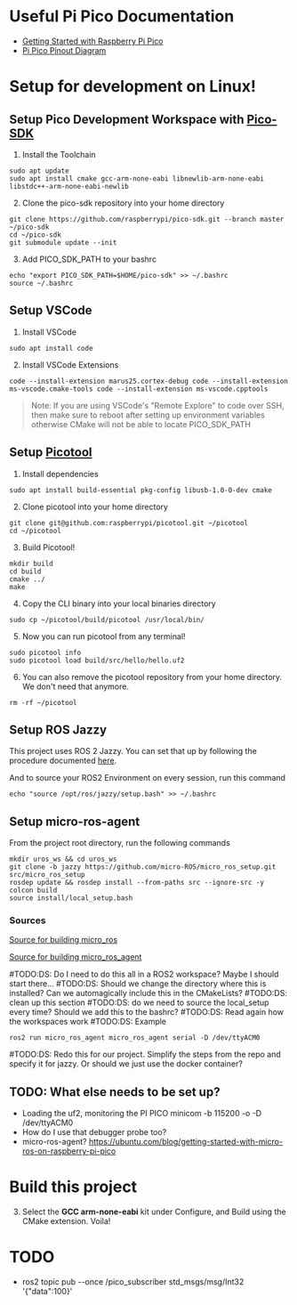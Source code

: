 # Useful Pi Pico Documentation

- [Getting Started with Raspberry Pi Pico](https://datasheets.raspberrypi.com/pico/getting-started-with-pico.pdf)
- [Pi Pico Pinout Diagram](https://pico.pinout.xyz/)



# Setup for development on Linux!
## Setup Pico Development Workspace with [Pico-SDK](https://github.com/raspberrypi/pico-sdk)

1. Install the Toolchain

```
sudo apt update
sudo apt install cmake gcc-arm-none-eabi libnewlib-arm-none-eabi libstdc++-arm-none-eabi-newlib
```

2. Clone the pico-sdk repository into your home directory

```
git clone https://github.com/raspberrypi/pico-sdk.git --branch master ~/pico-sdk
cd ~/pico-sdk
git submodule update --init
```

3. Add PICO_SDK_PATH to your bashrc

```
echo "export PICO_SDK_PATH=$HOME/pico-sdk" >> ~/.bashrc
source ~/.bashrc
```



## Setup VSCode

1. Install VSCode

```
sudo apt install code
```

2. Install VSCode Extensions

```
code --install-extension marus25.cortex-debug code --install-extension ms-vscode.cmake-tools code --install-extension ms-vscode.cpptools
```

> Note: If you are using VSCode's "Remote Explore" to code over SSH, then make sure to reboot after setting up environment variables otherwise CMake will not be able to locate PICO_SDK_PATH



## Setup [Picotool](https://github.com/raspberrypi/picotool)

1. Install dependencies

```
sudo apt install build-essential pkg-config libusb-1.0-0-dev cmake
```

2. Clone picotool into your home directory

```
git clone git@github.com:raspberrypi/picotool.git ~/picotool
cd ~/picotool
```

3. Build Picotool!

```
mkdir build
cd build
cmake ../
make
```

4. Copy the CLI binary into your local binaries directory

```
sudo cp ~/picotool/build/picotool /usr/local/bin/
```

5. Now you can run picotool from any terminal!
```
sudo picotool info
sudo picotool load build/src/hello/hello.uf2
```

6. You can also remove the picotool repository from your home directory. We don't need that anymore.

```
rm -rf ~/picotool
```



## Setup ROS Jazzy
This project uses ROS 2 Jazzy. You can set that up by following the procedure documented [here](https://docs.ros.org/en/jazzy/Installation/Ubuntu-Install-Debians.html).

And to source your ROS2 Environment on every session, run this command

```
echo "source /opt/ros/jazzy/setup.bash" >> ~/.bashrc
```

## Setup micro-ros-agent

From the project root directory, run the following commands
```
mkdir uros_ws && cd uros_ws
git clone -b jazzy https://github.com/micro-ROS/micro_ros_setup.git src/micro_ros_setup
rosdep update && rosdep install --from-paths src --ignore-src -y
colcon build
source install/local_setup.bash
```


### Sources
[Source for building micro_ros](https://github.com/micro-ROS/micro_ros_setup/tree/jazzy?tab=readme-ov-file#building)

[Source for building micro_ros_agent](https://github.com/micro-ROS/micro_ros_setup/tree/jazzy?tab=readme-ov-file#building-micro-ros-agent)

#TODO:DS: Do I need to do this all in a ROS2 workspace? Maybe I should start there...
#TODO:DS: Should we change the directory where this is installed? Can we automagically include this in the CMakeLists?
#TODO:DS: clean up this section
#TODO:DS: do we need to source the local_setup every time? Should we add this to the bashrc?
#TODO:DS: Read again how the workspaces work
#TODO:DS: Example
```
ros2 run micro_ros_agent micro_ros_agent serial -D /dev/ttyACM0
```

#TODO:DS: Redo this for our project. Simplify the steps from the repo and specify it for jazzy. Or should we just use the docker container?


## TODO: What else needs to be set up?
- Loading the uf2, monitoring the PI PICO minicom -b 115200 -o -D /dev/ttyACM0
- How do I use that debugger probe too?
- micro-ros-agent? https://ubuntu.com/blog/getting-started-with-micro-ros-on-raspberry-pi-pico


# Build this project

3. Select the **GCC arm-none-eabi** kit under Configure, and Build using the CMake extension. Voila!



# TODO
- ros2 topic pub --once /pico_subscriber std_msgs/msg/Int32 '{"data":100}'

